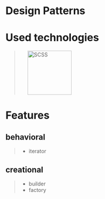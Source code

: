 # Design Patterns

# Used technologies
> <img style="margin: 0 20px" alt="SCSS" src="https://seeklogo.com/images/J/java-logo-7833D1D21A-seeklogo.com.png" height="120"/>
# Features
## behavioral
> * iterator
## creational
> * builder
> * factory

